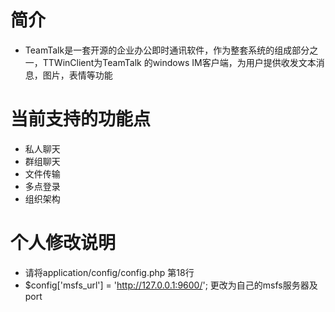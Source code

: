 # 简介
* TeamTalk是一套开源的企业办公即时通讯软件，作为整套系统的组成部分之一，TTWinClient为TeamTalk 的windows IM客户端，为用户提供收发文本消息，图片，表情等功能

# 当前支持的功能点
* 私人聊天
* 群组聊天
* 文件传输
* 多点登录
* 组织架构


# 个人修改说明
* 请将application/config/config.php 第18行
* $config['msfs_url'] = 'http://127.0.0.1:9600/'; 更改为自己的msfs服务器及port
